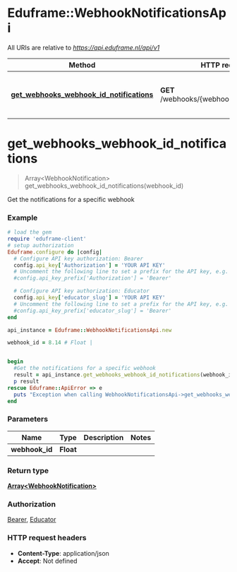 # Eduframe::WebhookNotificationsApi

All URIs are relative to *https://api.eduframe.nl/api/v1*

Method | HTTP request | Description
------------- | ------------- | -------------
[**get_webhooks_webhook_id_notifications**](WebhookNotificationsApi.md#get_webhooks_webhook_id_notifications) | **GET** /webhooks/{webhook_id}/notifications | Get the notifications for a specific webhook


# **get_webhooks_webhook_id_notifications**
> Array&lt;WebhookNotification&gt; get_webhooks_webhook_id_notifications(webhook_id)

Get the notifications for a specific webhook



### Example
```ruby
# load the gem
require 'eduframe-client'
# setup authorization
Eduframe.configure do |config|
  # Configure API key authorization: Bearer
  config.api_key['Authorization'] = 'YOUR API KEY'
  # Uncomment the following line to set a prefix for the API key, e.g. 'Bearer' (defaults to nil)
  #config.api_key_prefix['Authorization'] = 'Bearer'

  # Configure API key authorization: Educator
  config.api_key['educator_slug'] = 'YOUR API KEY'
  # Uncomment the following line to set a prefix for the API key, e.g. 'Bearer' (defaults to nil)
  #config.api_key_prefix['educator_slug'] = 'Bearer'
end

api_instance = Eduframe::WebhookNotificationsApi.new

webhook_id = 8.14 # Float | 


begin
  #Get the notifications for a specific webhook
  result = api_instance.get_webhooks_webhook_id_notifications(webhook_id)
  p result
rescue Eduframe::ApiError => e
  puts "Exception when calling WebhookNotificationsApi->get_webhooks_webhook_id_notifications: #{e}"
end
```

### Parameters

Name | Type | Description  | Notes
------------- | ------------- | ------------- | -------------
 **webhook_id** | **Float**|  | 

### Return type

[**Array&lt;WebhookNotification&gt;**](WebhookNotification.md)

### Authorization

[Bearer](../README.md#Bearer), [Educator](../README.md#Educator)

### HTTP request headers

 - **Content-Type**: application/json
 - **Accept**: Not defined



